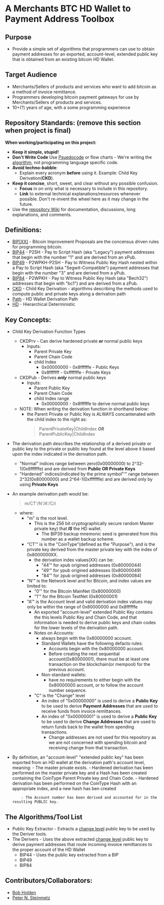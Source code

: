 # A Merchants BTC HD Wallet to Payment Address Toolbox
## Purpose
* Provide a simple set of algorithms that programmers can use to obtain payment addresses for an exported, account-level, extended public key that is obtained from an existing bitcoin HD Wallet. 
## Target Audience
* Merchants/Sellers of products and services who want to add bitcoin as a method of invoice remittance.
* Programmers developing bitcoin payment gateways for use by Merchants/Sellers of products and services.
* 10+(?) years of age, with a some programming experience
## Repository Standards: (remove this section when project is final)
**When working/participating on this project:**
* **Keep it simple, stupid!** 
* **Don't Write Code** Use [Psuedocode](https://en.wikipedia.org/wiki/Pseudocode) or flow charts - We're writing the [algorithm](https://www.merriam-webster.com/dictionary/algorithm), not programming language specific code.
* **Avoid techno-babble**: 
  - Explain every acronym **before** using it. Example: Child Key Derivation(**CKD**).
* **Keep it concise**, short, sweet, and clear without any possible confusion.
  - **Focus** in on only what is necessary to include in this repository.
  - **Link** to external technical explanations/resources whenever possible. Don't re-invent the wheel here as it may change in the future.
* Use the [repository Wiki](https://github.com/EAWF/Bitcoin-Merchants-Toolbox/wiki) for documentation, discussions, long explanations, and comments.
## Definitions:
- [BIP\[XX\]](https://github.com/bitcoin/bips) - Bitcoin Improvement Proposals are the concensus driven rules for programming bitcoin.
- [BIP44](https://github.com/bitcoin/bips/blob/master/bip-0044.mediawiki) - P2SH - Pay to Script Hash (aka "Legacy") payment addresses that begin with the number "1" and are derived from an xPub. 
- [BIP49](https://github.com/bitcoin/bips/blob/master/bip-0049.mediawiki) - P2WPKH-P2SH - Pay to Witness Public Key Hash nested within a Pay to Script Hash (aka "Segwit-Compatible") payment addresses that begin with the number "3" and are derived from a yPub.
- [BIP84](https://github.com/bitcoin/bips/blob/master/bip-0084.mediawiki) - P2WPKH - Pay to Witness Public Key Hash (aka "Bech32") addresses that begin with "bc1") and are derived from a zPub.
- [CKD](https://github.com/bitcoin/bips/blob/master/bip-0032.mediawiki#Specification_Key_derivation) - Child Key Derivation  - algorithms describing the methods used to compute public and private keys along a derivation path
- [Path](https://github.com/bitcoin/bips/blob/master/bip-0044.mediawiki#path-levels) - HD Wallet Derivation Path
- [HD]() - Hierarchical Deterministic
## Key Concepts:
* Child Key Derivation Function Types
  - CKDPrv - Can derive hardened private ***or*** normal public keys
    - Inputs:
      - Parent Private Key
      - Parent Chain Code
      - child Index
        - 0x00000000 - 0x8ffffffe - Public Keys
        - 0x8fffffff - 0xfffffffe - Private Keys
  - CKDPub - Derives ***only*** normal public keys
    - Inputs:
      - Parent Public Key
      - Parent Chain Code
      - child Index range
        - 0x00000000 - 0x8ffffffe to derive normal public keys
  - NOTE: When writing the derivation function in shorthand below:
    - the Parent Private or Public Key is ALWAYS concantenated with the child index to the right as:
      > ParentPrivateKey|ChildIndex  ***OR***  ParentPublicKey|ChildIndex
* The derivation path describes the relationship of a derived private or public key to the private or public key found at the level above it based upon the index indicated in the derivation path.
  - "Normal" indices range between zero(0x00000000) to 2^32-1(0x8ffffffe) and are derived from **Public OR Private Keys**
  - "Hardened" indices(indicated by the prime symbol"'" range between 2^32(0x80000000) and 2^64-1(0xfffffffe) and are derived only by using **Private Keys** 
* An example derivation path would be:
  > m/CT'/N'/A'/C/i
  - where:
    - "m" is the root level.
      - This is the 256 bit cryptographically secure random Master private key) that ***IS*** the HD wallet.
        - The BIP39 backup mnemonic seed is generated from this number as a wallet backup scheme.
    - "CT'" is is the "CoinType"(defined as the "Purpose"), and is the private key derived from the master private key with the index of 0x8000000XX.
      - the derivation index values(XX) can be:
        - "44'" for xpub origined addresses (0x80000044)
        - "49'" for ypub origined addresses (0x80000049)
        - "84'" for zpub origined addresses (0x80000084)
    - "N'" is the Network level and for Bitcoin, and index values are limited to:
      - "0'" for the Bitcoin MainNet (0x80000000)
      - "1'" for the Bitcoin TestNet (0x80000001)
    - "A'" is the Account level and valid derivation index values may only be within the range of 0x80000000 and 0x8ffffffe
      - An exported "account-level" extended Public Key contains the this levels Public Key and Chain Code, and that information is needed to derive public keys and chain codes for the lower levels of the derivation path.
      - Notes on Accounts:
        - always begin with the 0x80000000 account.
        - Standard Wallets have the following defacto rules:
          - Accounts begin with the 0x80000000 account.
          - Before creating the next sequential account(0x80000001), there must be at least one transaction on the blockchain(or mempool) for the previous account.
        - Non-standard wallets:
          - have no requirements to either begin with the 0x80000000 account, or to follow the account number sequence.
      - "C" is the "Change" level
        - An index of "0x00000000" is used to derive a **Public Key** to be used to derive **Payment Addresses** that are used to receive funds from invoice remittances.
        - An index of "0x00000001" is used to derive a **Public Key** to be used to derive **Change Addresses** that are used to return funds back to the wallet from spending transactions.
          - Change addresses are not used for this repository as we are not concerned with spending bitcoin and receiving change from that transaction.


* By definition, an "account-level" "extended public key" has been exported from an HD wallet at the derivation path's account level, meaning:
          - The master private exists.
          - Hardened derivation has been performed on the master private key and a Hash has been created containing the CoinType Parent Private key and Chain Code.
          - Hardened derivation has been performed on the CoinType Hash with an appropriate index, and a new hash has ben created
          
          
          - The Account number has been derived and accounted for in the resulting PUBLIC key.
## The Algorithms/Tool List
* Public Key Extractor - Extracts a [change level](https://github.com/bitcoin/bips/blob/master/bip-0044.mediawiki#path-levels) public key to be used by the Deriver tools.
* The Derivers - Uses the above extracted [change level](https://github.com/bitcoin/bips/blob/master/bip-0044.mediawiki#path-levels) public key to derive payment addresses that route incoming invoice remittances to the proper account of the HD Wallet
  - BIP44 - Uses the public key extracted from a BIP
  - BIP49
  - BIP84
## Contributors/Collaborators:
* [Bob Holden](https://github.com/EAWF)
* [Peter N. Steinmetz](https://github.com/PeterNSteinmetz)
